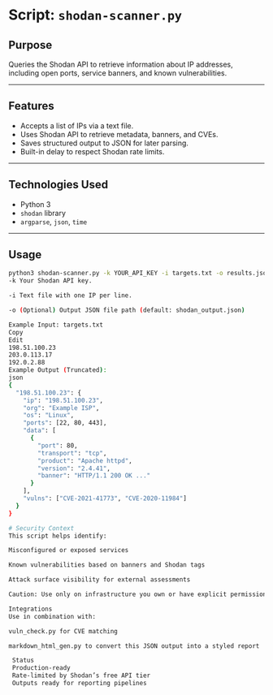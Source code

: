# Script: `shodan-scanner.py`

## Purpose
Queries the Shodan API to retrieve information about IP addresses, including open ports, service banners, and known vulnerabilities.

---

##  Features

- Accepts a list of IPs via a text file.
- Uses Shodan API to retrieve metadata, banners, and CVEs.
- Saves structured output to JSON for later parsing.
- Built-in delay to respect Shodan rate limits.

---

## Technologies Used

- Python 3
- `shodan` library
- `argparse`, `json`, `time`

---

## Usage

```bash
python3 shodan-scanner.py -k YOUR_API_KEY -i targets.txt -o results.json
-k Your Shodan API key.

-i Text file with one IP per line.

-o (Optional) Output JSON file path (default: shodan_output.json)

Example Input: targets.txt
Copy
Edit
198.51.100.23
203.0.113.17
192.0.2.88
Example Output (Truncated):
json
{
  "198.51.100.23": {
    "ip": "198.51.100.23",
    "org": "Example ISP",
    "os": "Linux",
    "ports": [22, 80, 443],
    "data": [
      {
        "port": 80,
        "transport": "tcp",
        "product": "Apache httpd",
        "version": "2.4.41",
        "banner": "HTTP/1.1 200 OK ..."
      }
    ],
    "vulns": ["CVE-2021-41773", "CVE-2020-11984"]
  }
}

# Security Context
This script helps identify:

Misconfigured or exposed services

Known vulnerabilities based on banners and Shodan tags

Attack surface visibility for external assessments

Caution: Use only on infrastructure you own or have explicit permission to test.

Integrations
Use in combination with:

vuln_check.py for CVE matching

markdown_html_gen.py to convert this JSON output into a styled report

 Status
 Production-ready
 Rate-limited by Shodan’s free API tier
 Outputs ready for reporting pipelines
